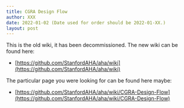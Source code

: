 ```yaml
---
title: CGRA Design Flow
author: XXX
date: 2022-01-02 (Date used for order should be 2022-01-XX.)
layout: post
---
```


  
This is the old wiki, it has been decommissioned. The new wiki can be found here:
* [https://github.com/StanfordAHA/aha/wiki](https://github.com/StanfordAHA/aha/wiki)

The particular page you were looking for can be found here maybe:
* [https://github.com/StanfordAHA/aha/wiki/CGRA-Design-Flow](https://github.com/StanfordAHA/aha/wiki/CGRA-Design-Flow)

